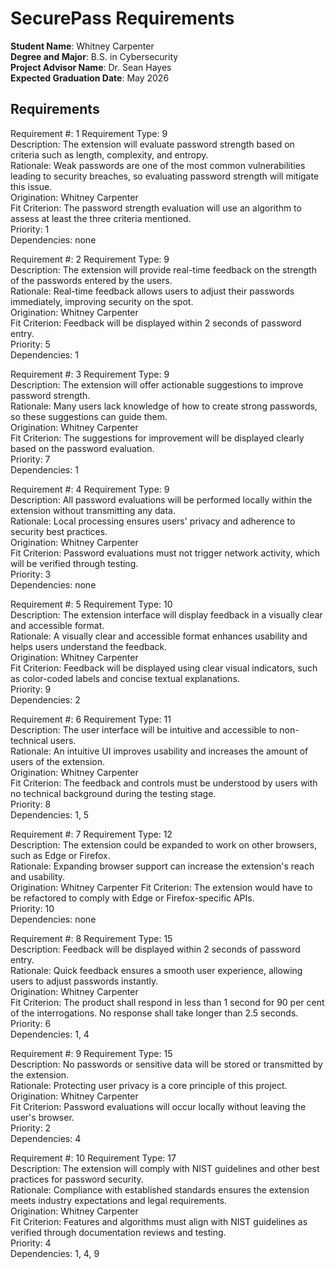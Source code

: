 SecurePass Requirements
===================================================

**Student Name**: Whitney Carpenter  
**Degree and Major**: B.S. in Cybersecurity  
**Project Advisor Name**: Dr. Sean Hayes  
**Expected Graduation Date**: May 2026


Requirements
-----------------

Requirement #: 1    Requirement Type: 9  
Description: The extension will evaluate password strength based on criteria such as length, complexity, and entropy.  
Rationale: Weak passwords are one of the most common vulnerabilities leading to security breaches, so evaluating password strength will mitigate this issue.  
Origination: Whitney Carpenter  
Fit Criterion: The password strength evaluation will use an algorithm to assess at least the three criteria mentioned.  
Priority: 1  
Dependencies: none  

Requirement #: 2    Requirement Type: 9  
Description: The extension will provide real-time feedback on the strength of the passwords entered by the users.  
Rationale: Real-time feedback allows users to adjust their passwords immediately, improving security on the spot.  
Origination: Whitney Carpenter  
Fit Criterion: Feedback will be displayed within 2 seconds of password entry.  
Priority: 5  
Dependencies: 1  

Requirement #: 3    Requirement Type: 9  
Description: The extension will offer actionable suggestions to improve password strength.  
Rationale: Many users lack knowledge of how to create strong passwords, so these suggestions can guide them.  
Origination: Whitney Carpenter  
Fit Criterion: The suggestions for improvement will be displayed clearly based on the password evaluation.  
Priority: 7  
Dependencies: 1  

Requirement #: 4    Requirement Type: 9  
Description: All password evaluations will be performed locally within the extension without transmitting any data.  
Rationale: Local processing ensures users' privacy and adherence to security best practices.  
Origination: Whitney Carpenter  
Fit Criterion: Password evaluations must not trigger network activity, which will be verified through testing.  
Priority: 3  
Dependencies: none  

Requirement #: 5    Requirement Type: 10  
Description: The extension interface will display feedback in a visually clear and accessible format.  
Rationale: A visually clear and accessible format enhances usability and helps users understand the feedback.  
Origination: Whitney Carpenter  
Fit Criterion: Feedback will be displayed using clear visual indicators, such as color-coded labels and concise textual explanations.  
Priority: 9  
Dependencies: 2  

Requirement #: 6    Requirement Type: 11  
Description: The user interface will be intuitive and accessible to non-technical users.  
Rationale: An intuitive UI improves usability and increases the amount of users of the extension.  
Origination: Whitney Carpenter  
Fit Criterion: The feedback and controls must be understood by users with no technical background during the testing stage.  
Priority: 8  
Dependencies: 1, 5  

Requirement #: 7    Requirement Type: 12  
Description: The extension could be expanded to work on other browsers, such as Edge or Firefox.  
Rationale: Expanding browser support can increase the extension's reach and usability.  
Origination: Whitney Carpenter
Fit Criterion: The extension would have to be refactored to comply with Edge or Firefox-specific APIs.  
Priority: 10  
Dependencies: none  

Requirement #: 8    Requirement Type: 15  
Description: Feedback will be displayed within 2 seconds of password entry.  
Rationale: Quick feedback ensures a smooth user experience, allowing users to adjust passwords instantly.  
Origination: Whitney Carpenter  
Fit Criterion: The product shall respond in less than 1 second for 90 per cent of the interrogations. No response shall take longer than 2.5 seconds.  
Priority: 6  
Dependencies: 1, 4  

Requirement #: 9    Requirement Type: 15  
Description: No passwords or sensitive data will be stored or transmitted by the extension.  
Rationale: Protecting user privacy is a core principle of this project.  
Origination: Whitney Carpenter  
Fit Criterion: Password evaluations will occur locally without leaving the user's browser.  
Priority: 2  
Dependencies: 4  

Requirement #: 10    Requirement Type: 17  
Description: The extension will comply with NIST guidelines and other best practices for password security.  
Rationale: Compliance with established standards ensures the extension meets industry expectations and legal requirements.  
Origination: Whitney Carpenter  
Fit Criterion: Features and algorithms must align with NIST guidelines as verified through documentation reviews and testing.  
Priority: 4  
Dependencies: 1, 4, 9  
